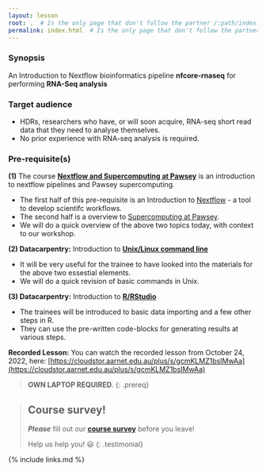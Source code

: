 ```yaml
---
layout: lesson
root: .  # Is the only page that don't follow the partner /:path/index.html
permalink: index.html  # Is the only page that don't follow the partner /:path/index.html
---
```


### Synopsis
An Introduction to Nextflow bioinformatics pipeline **nfcore-rnaseq** for performing **RNA-Seq analysis**

### Target audience
- HDRs, researchers who have, or will soon acquire, RNA-seq short read data that they need to analyse themselves. 
- No prior experience with RNA-seq analysis is required.

### Pre-requisite(s)

**(1)** The course **[Nextflow and Supercomputing at Pawsey]()** is an introduction to nextflow pipelines and Pawsey supercomputing. 
- The first half of this pre-requisite is an Introduction to [Nextflow](https://www.nextflow.io/) - a tool to develop scientifc workflows.
- The second half is a overview to [Supercomputing at Pawsey](https://pawsey.org.au/supercomputing/).
- We will do a quick overview of the above two topics today, with context to our workshop.

**(2) Datacarpentry:**   Introduction to **[Unix/Linux command line](https://datacarpentry.org/shell-genomics/)** 
- It will be very useful for the trainee to have looked into the materials for the above two essestial elements. 
- We will do a quick revision of basic commands in Unix.

**(3) Datacarpentry:** Introduction to **[R/RStudio](https://datacarpentry.org/genomics-r-intro/)**
- The trainees will be introduced to basic data importing and a few other steps in R.
- They can use the pre-written code-blocks for generating results at various steps.

**Recorded Lesson:** You can watch the recorded lesson from October 24, 2022, here: [https://cloudstor.aarnet.edu.au/plus/s/gcmKLMZ1bsIMwAa](https://cloudstor.aarnet.edu.au/plus/s/gcmKLMZ1bsIMwAa)

> **OWN LAPTOP REQUIRED**.
{: .prereq}

> ## Course survey!
>
> **_Please_** fill out our **[course survey](https://redcap.sydney.edu.au/surveys/?s=FJ33MYNCRR)** before you leave!
>
> Help us help you! :smiley:
{: .testimonial}

{% include links.md %}
